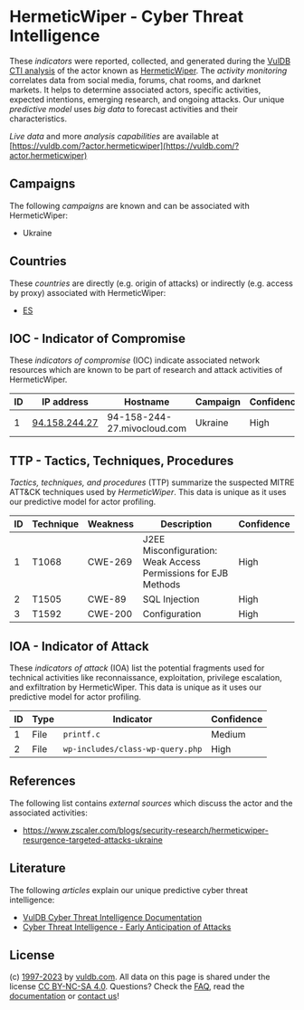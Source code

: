 # HermeticWiper - Cyber Threat Intelligence

These _indicators_ were reported, collected, and generated during the [VulDB CTI analysis](https://vuldb.com/?kb.cti) of the actor known as [HermeticWiper](https://vuldb.com/?actor.hermeticwiper). The _activity monitoring_ correlates data from social media, forums, chat rooms, and darknet markets. It helps to determine associated actors, specific activities, expected intentions, emerging research, and ongoing attacks. Our unique _predictive model_ uses _big data_ to forecast activities and their characteristics.

_Live data_ and more _analysis capabilities_ are available at [https://vuldb.com/?actor.hermeticwiper](https://vuldb.com/?actor.hermeticwiper)

## Campaigns

The following _campaigns_ are known and can be associated with HermeticWiper:

* Ukraine

## Countries

These _countries_ are directly (e.g. origin of attacks) or indirectly (e.g. access by proxy) associated with HermeticWiper:

* [ES](https://vuldb.com/?country.es)

## IOC - Indicator of Compromise

These _indicators of compromise_ (IOC) indicate associated network resources which are known to be part of research and attack activities of HermeticWiper.

ID | IP address | Hostname | Campaign | Confidence
-- | ---------- | -------- | -------- | ----------
1 | [94.158.244.27](https://vuldb.com/?ip.94.158.244.27) | 94-158-244-27.mivocloud.com | Ukraine | High

## TTP - Tactics, Techniques, Procedures

_Tactics, techniques, and procedures_ (TTP) summarize the suspected MITRE ATT&CK techniques used by _HermeticWiper_. This data is unique as it uses our predictive model for actor profiling.

ID | Technique | Weakness | Description | Confidence
-- | --------- | -------- | ----------- | ----------
1 | T1068 | CWE-269 | J2EE Misconfiguration: Weak Access Permissions for EJB Methods | High
2 | T1505 | CWE-89 | SQL Injection | High
3 | T1592 | CWE-200 | Configuration | High

## IOA - Indicator of Attack

These _indicators of attack_ (IOA) list the potential fragments used for technical activities like reconnaissance, exploitation, privilege escalation, and exfiltration by HermeticWiper. This data is unique as it uses our predictive model for actor profiling.

ID | Type | Indicator | Confidence
-- | ---- | --------- | ----------
1 | File | `printf.c` | Medium
2 | File | `wp-includes/class-wp-query.php` | High

## References

The following list contains _external sources_ which discuss the actor and the associated activities:

* https://www.zscaler.com/blogs/security-research/hermeticwiper-resurgence-targeted-attacks-ukraine

## Literature

The following _articles_ explain our unique predictive cyber threat intelligence:

* [VulDB Cyber Threat Intelligence Documentation](https://vuldb.com/?kb.cti)
* [Cyber Threat Intelligence - Early Anticipation of Attacks](https://www.scip.ch/en/?labs.20201022)

## License

(c) [1997-2023](https://vuldb.com/?kb.changelog) by [vuldb.com](https://vuldb.com/?kb.about). All data on this page is shared under the license [CC BY-NC-SA 4.0](https://creativecommons.org/licenses/by-nc-sa/4.0/). Questions? Check the [FAQ](https://vuldb.com/?kb.faq), read the [documentation](https://vuldb.com/?kb) or [contact us](https://vuldb.com/?contact)!
